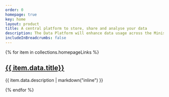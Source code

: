 ```yaml
---
order: 0
homepage: true
key: home
layout: product
title: A central platform to store, share and analyse your data
description: The Data Platform will enhance data usage across the Ministry of Justice
includeInBreadcrumbs: false
---
```

<div class="govuk-grid-row">
{% for item in collections.homepageLinks %}
  <section class="govuk-grid-column-one-third-from-desktop govuk-!-margin-bottom-8">
    <h2 class="govuk-heading-m govuk-!-font-size-27"><a href="{{ item.url | url }}">{{ item.data.title}}</a></h2>
    <p class="govuk-body">{{ item.data.description | markdown("inline") }}</p>
  </section>
{% endfor %}
</div>
